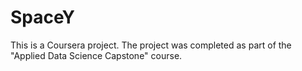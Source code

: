 # SpaceY
This is a Coursera project. The project was completed as part of the "Applied Data Science Capstone" course.
